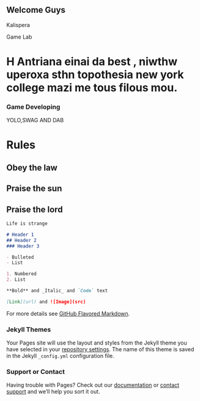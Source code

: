 ## Welcome Guys

Kalispera

Game Lab
# H Antriana einai da best , niwthw uperoxa sthn topothesia new york college mazi me tous filous mou.

### Game Developing

YOLO,SWAG AND DAB
# Rules
## Obey the law
## Praise the sun
## Praise the lord
```markdown
Life is strange

# Header 1
## Header 2
### Header 3

- Bulleted
- List

1. Numbered
2. List

**Bold** and _Italic_ and `Code` text

[Link](url) and ![Image](src)
```

For more details see [GitHub Flavored Markdown](https://guides.github.com/features/mastering-markdown/).

### Jekyll Themes

Your Pages site will use the layout and styles from the Jekyll theme you have selected in your [repository settings](https://github.com/Giuseppina20/GameLab/settings). The name of this theme is saved in the Jekyll `_config.yml` configuration file.

### Support or Contact

Having trouble with Pages? Check out our [documentation](https://help.github.com/categories/github-pages-basics/) or [contact support](https://github.com/contact) and we’ll help you sort it out.
